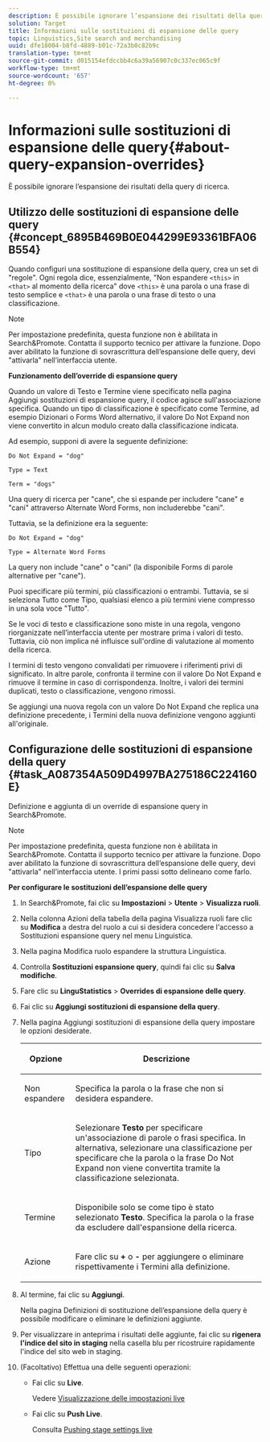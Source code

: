 ```yaml
---
description: È possibile ignorare l’espansione dei risultati della query di ricerca.
solution: Target
title: Informazioni sulle sostituzioni di espansione delle query
topic: Linguistics,Site search and merchandising
uuid: dfe18004-b8fd-4889-b01c-72a3b0c82b9c
translation-type: tm+mt
source-git-commit: d015154efdccbb4c6a39a56907c0c337ec065c9f
workflow-type: tm+mt
source-wordcount: '657'
ht-degree: 0%

---
```



# Informazioni sulle sostituzioni di espansione delle query{#about-query-expansion-overrides}

È possibile ignorare l’espansione dei risultati della query di ricerca.

## Utilizzo delle sostituzioni di espansione delle query {#concept_6895B469B0E044299E93361BFA06B554}

Quando configuri una sostituzione di espansione della query, crea un set di &quot;regole&quot;. Ogni regola dice, essenzialmente, &quot;Non espandere `<this>` in `<that>` al momento della ricerca&quot; dove `<this>` è una parola o una frase di testo semplice e `<that>` è una parola o una frase di testo o una classificazione.

>[!NOTE]
>
>Per impostazione predefinita, questa funzione non è abilitata in Search&amp;Promote. Contatta il supporto tecnico per attivare la funzione. Dopo aver abilitato la funzione di sovrascrittura dell’espansione delle query, devi &quot;attivarla&quot; nell’interfaccia utente.

**Funzionamento dell’override di espansione query**

Quando un valore di Testo e Termine viene specificato nella pagina Aggiungi sostituzioni di espansione query, il codice agisce sull&#39;associazione specifica. Quando un tipo di classificazione è specificato come Termine, ad esempio Dizionari o Forms Word alternativo, il valore Do Not Expand non viene convertito in alcun modulo creato dalla classificazione indicata.

Ad esempio, supponi di avere la seguente definizione:

`Do Not Expand = "dog"`

`Type = Text`

`Term = "dogs"`

Una query di ricerca per &quot;cane&quot;, che si espande per includere &quot;cane&quot; e &quot;cani&quot; attraverso Alternate Word Forms, non includerebbe &quot;cani&quot;.

Tuttavia, se la definizione era la seguente:

`Do Not Expand = "dog"`

`Type = Alternate Word Forms`

La query non include &quot;cane&quot; o &quot;cani&quot; (la disponibile Forms di parole alternative per &quot;cane&quot;).

Puoi specificare più termini, più classificazioni o entrambi. Tuttavia, se si seleziona Tutto come Tipo, qualsiasi elenco a più termini viene compresso in una sola voce &quot;Tutto&quot;.

Se le voci di testo e classificazione sono miste in una regola, vengono riorganizzate nell’interfaccia utente per mostrare prima i valori di testo. Tuttavia, ciò non implica né influisce sull&#39;ordine di valutazione al momento della ricerca.

I termini di testo vengono convalidati per rimuovere i riferimenti privi di significato. In altre parole, confronta il termine con il valore Do Not Expand e rimuove il termine in caso di corrispondenza. Inoltre, i valori dei termini duplicati, testo o classificazione, vengono rimossi.

Se aggiungi una nuova regola con un valore Do Not Expand che replica una definizione precedente, i Termini della nuova definizione vengono aggiunti all&#39;originale.

## Configurazione delle sostituzioni di espansione della query {#task_A087354A509D4997BA275186C224160E}

Definizione e aggiunta di un override di espansione query in Search&amp;Promote.

<!-- 

t_configuring_query_expansion_overrides.xml

 -->

>[!NOTE]
Per impostazione predefinita, questa funzione non è abilitata in Search&amp;Promote. Contatta il supporto tecnico per attivare la funzione. Dopo aver abilitato la funzione di sovrascrittura dell’espansione delle query, devi &quot;attivarla&quot; nell’interfaccia utente. I primi passi sotto delineano come farlo.

**Per configurare le sostituzioni dell’espansione delle query**

1. In Search&amp;Promote, fai clic su **Impostazioni** > **Utente** > **Visualizza ruoli**.
1. Nella colonna Azioni della tabella della pagina Visualizza ruoli fare clic su **Modifica** a destra del ruolo a cui si desidera concedere l&#39;accesso a Sostituzioni espansione query nel menu Linguistica.
1. Nella pagina Modifica ruolo espandere la struttura Linguistica.
1. Controlla **Sostituzioni espansione query**, quindi fai clic su **Salva modifiche**.
1. Fare clic su **LinguStatistics** > **Overrides di espansione delle query**.
1. Fai clic su **Aggiungi sostituzioni di espansione della query**.
1. Nella pagina Aggiungi sostituzioni di espansione della query impostare le opzioni desiderate.

   <!-- 
   
   r_query_expansion_override_definitions.xml
   
   -->

   <table> 
    <thead> 
      <tr> 
      <th colname="col1" class="entry"> <p>Opzione </p> </th> 
      <th colname="col2" class="entry"> <p>Descrizione </p> </th> 
      </tr> 
    </thead>
    <tbody> 
      <tr> 
      <td colname="col1"> <p>Non espandere </p> </td> 
      <td colname="col2"> <p>Specifica la parola o la frase che non si desidera espandere. </p> </td> 
      </tr> 
      <tr> 
      <td colname="col1"> <p>Tipo </p> </td> 
      <td colname="col2"> <p>Selezionare <b>Testo</b> per specificare un'associazione di parole o frasi specifica. In alternativa, selezionare una classificazione per specificare che la parola o la frase Do Not Expand non viene convertita tramite la classificazione selezionata. </p> </td> 
      </tr> 
      <tr> 
      <td colname="col1"> <p>Termine </p> </td> 
      <td colname="col2"> <p>Disponibile solo se come tipo è stato selezionato <b>Testo</b>. Specifica la parola o la frase da escludere dall'espansione della ricerca. </p> </td> 
      </tr> 
      <tr> 
      <td colname="col1"> <p>Azione </p> </td> 
      <td colname="col2"> <p> Fare clic su <b>+</b> o <b>-</b> per aggiungere o eliminare rispettivamente i Termini alla definizione. </p> </td> 
      </tr> 
    </tbody> 
    </table>

1. Al termine, fai clic su **Aggiungi**.

   Nella pagina Definizioni di sostituzione dell’espansione della query è possibile modificare o eliminare le definizioni aggiunte.
1. Per visualizzare in anteprima i risultati delle aggiunte, fai clic su **rigenera l&#39;indice del sito in staging** nella casella blu per ricostruire rapidamente l&#39;indice del sito web in staging.
1. (Facoltativo) Effettua una delle seguenti operazioni:

   * Fai clic su **Live**.

      Vedere [Visualizzazione delle impostazioni live](../c-about-staging.md#task_401A0EBDB5DB4D4CA933CBA7BECDC10F)

   * Fai clic su **Push Live**.

      Consulta [Pushing stage settings live](../c-about-staging.md#task_44306783B4C0408AAA58B471DAF2D9A4)

